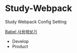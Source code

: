 # Study-Webpack
Study Webpack Config Setting

[Babel 사용해보기](https://skout90.github.io/2018/03/03/Frontend/2.%EC%9B%B9%ED%8C%A9-%EB%B0%94%EB%B2%A8(babel)-%EC%97%B0%EB%8F%99/)

- Develop
- Product
